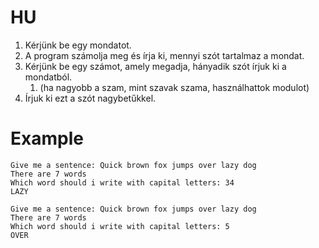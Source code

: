 # HU 
1. Kérjünk be egy mondatot.
1. A program számolja meg és írja ki, mennyi szót tartalmaz a mondat.
1. Kérjünk be egy számot, amely megadja, hányadik szót írjuk ki a mondatból. 
    1. (ha nagyobb a szam, mint szavak szama, használhattok modulot)
1. Írjuk ki ezt a szót nagybetűkkel.


# Example
```
Give me a sentence: Quick brown fox jumps over lazy dog
There are 7 words
Which word should i write with capital letters: 34
LAZY
```

```
Give me a sentence: Quick brown fox jumps over lazy dog
There are 7 words
Which word should i write with capital letters: 5
OVER
```

<!--
print("Give me a sentence: Quick brown fox jumps over lazy dog")
sentence = "Quick brown fox jumps over lazy dog"
print(f"There are {len(sentence.split())} words")
print("Which word should i write with capital letters: 5")
wordOrder = 5
print(sentence.split()[(wordOrder)%(len(sentence.split()))-1].upper())
>